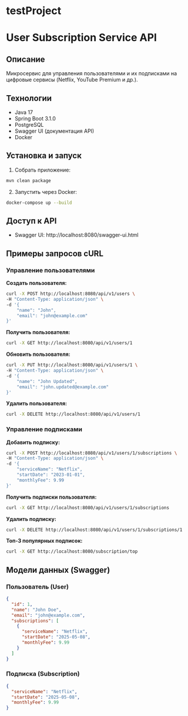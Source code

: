 # testProject
# User Subscription Service API

## Описание

Микросервис для управления пользователями и их подписками на цифровые сервисы (Netflix, YouTube Premium и др.).

## Технологии

- Java 17
- Spring Boot 3.1.0
- PostgreSQL
- Swagger UI (документация API)
- Docker

## Установка и запуск

1. Собрать приложение:
```bash
mvn clean package
```

2. Запустить через Docker:
```bash
docker-compose up --build
```

## Доступ к API

- Swagger UI: http://localhost:8080/swagger-ui.html

## Примеры запросов cURL

### Управление пользователями

**Создать пользователя:**
```bash
curl -X POST http://localhost:8080/api/v1/users \
-H "Content-Type: application/json" \
-d '{
    "name": "John",
    "email": "john@example.com"
}'
```

**Получить пользователя:**
```bash
curl -X GET http://localhost:8080/api/v1/users/1
```

**Обновить пользователя:**
```bash
curl -X PUT http://localhost:8080/api/v1/users/1 \
-H "Content-Type: application/json" \
-d '{
    "name": "John Updated",
    "email": "john.updated@example.com"
}'
```

**Удалить пользователя:**
```bash
curl -X DELETE http://localhost:8080/api/v1/users/1
```

### Управление подписками

**Добавить подписку:**
```bash
curl -X POST http://localhost:8080/api/v1/users/1/subscriptions \
-H "Content-Type: application/json" \
-d '{
    "serviceName": "Netflix",
    "startDate": "2023-01-01",
    "monthlyFee": 9.99
}'
```

**Получить подписки пользователя:**
```bash
curl -X GET http://localhost:8080/api/v1/users/1/subscriptions
```

**Удалить подписку:**
```bash
curl -X DELETE http://localhost:8080/api/v1/users/1/subscriptions/1
```

**Топ-3 популярных подписок:**
```bash
curl -X GET http://localhost:8080/subscription/top
```

## Модели данных (Swagger)

### Пользователь (User)
```json
{
  "id": 1,
  "name": "John Doe",
  "email": "john@example.com",
  "subscriptions": [
    {
      "serviceName": "Netflix",
      "startDate": "2025-05-08",
      "monthlyFee": 9.99
    }
  ]
}
```

### Подписка (Subscription)
```json
{
  "serviceName": "Netflix",
  "startDate": "2025-05-08",
  "monthlyFee": 9.99
}
```

